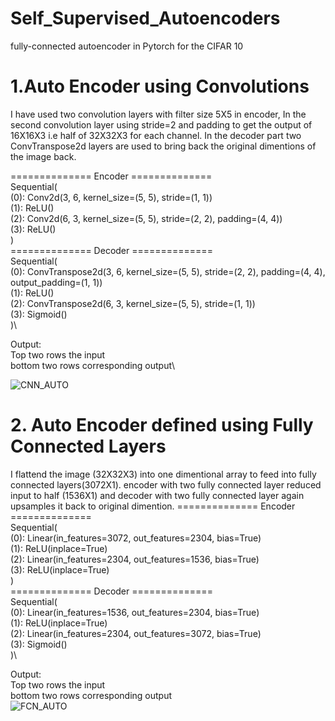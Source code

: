 # Self_Supervised_Autoencoders

fully-connected autoencoder in Pytorch for the CIFAR 10



# 1.Auto Encoder using Convolutions

I have used two convolution layers with filter size 5X5 in encoder, In the second convolution layer using stride=2 and padding to get the output of 16X16X3 i.e half of 32X32X3 for each channel.
In the decoder part two ConvTranspose2d  layers are used to bring back the original dimentions of the image back.

============== Encoder ==============\
Sequential(\
  (0): Conv2d(3, 6, kernel_size=(5, 5), stride=(1, 1))\
  (1): ReLU()\
  (2): Conv2d(6, 3, kernel_size=(5, 5), stride=(2, 2), padding=(4, 4))\
  (3): ReLU()\
)\
============== Decoder ==============\
Sequential(\
  (0): ConvTranspose2d(3, 6, kernel_size=(5, 5), stride=(2, 2), padding=(4, 4), output_padding=(1, 1))\
  (1): ReLU()\
  (2): ConvTranspose2d(6, 3, kernel_size=(5, 5), stride=(1, 1))\
  (3): Sigmoid()\
)\

Output: \
Top two rows the input \
bottom two rows corresponding output\

![CNN_AUTO](/uploads/0b3eb28675f8ea26f72ea436176c4419/CNN_AUTO.png)

# 2. Auto Encoder defined using Fully Connected Layers

I flattend the image (32X32X3) into one dimentional array to feed into fully connected layers(3072X1).
encoder with two fully connected layer reduced input to half (1536X1) and decoder with two fully connected layer again upsamples it back to original dimention.
============== Encoder ==============\
Sequential(\
  (0): Linear(in_features=3072, out_features=2304, bias=True)\
  (1): ReLU(inplace=True)\
  (2): Linear(in_features=2304, out_features=1536, bias=True)\
  (3): ReLU(inplace=True)\
)\
============== Decoder ==============\
Sequential(\
  (0): Linear(in_features=1536, out_features=2304, bias=True)\
  (1): ReLU(inplace=True)\
  (2): Linear(in_features=2304, out_features=3072, bias=True)\
  (3): Sigmoid()\
)\

Output: \
Top two rows the input \
bottom two rows corresponding output\
![FCN_AUTO](/uploads/43aa0a6c2416bce476105d2494a560e8/FCN_AUTO.png)

